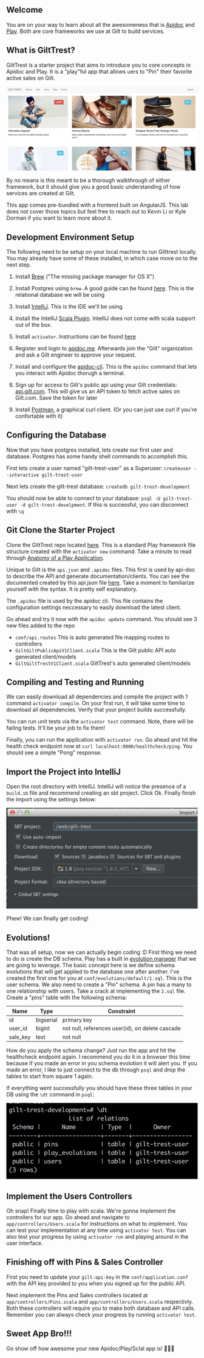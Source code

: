 ## Welcome
You are on your way to learn about all the awesomeness that is [Apidoc](http://www.apidoc.me/doc/) and [Play](https://www.playframework.com/documentation/2.5.x/Home).  Both are core frameworks we use at Gilt to build services.

## What is GiltTrest?
GiltTrest is a starter project that aims to introduce you to core concepts in Apidoc and Play.  It is a "play"ful app that allows uers to "Pin" their favorite active sales on Gilt.

![Gilt Trest Screenshot](https://raw.githubusercontent.com/gilt/gilttrest/master/public/images/screen_shot.png)

By no means is this meant to be a thorough walkthrough of either framework, but it should give you a good basic understanding of how services are created at Gilt.

This app comes pre-bundled with a frontend built on AngularJS.  This lab does not cover those topics but feel free to reach out to Kevin Li or Kyle Dorman if you want to learn more about it.

## Development Environment Setup

The following need to be setup on your local machine to run Gilttrest locally.  You may already have some of these installed, in which case move on to the next step.

1. Install [Brew](http://brew.sh/) ("The missing package manager for OS X")

2. Install Postgres using `brew`.  A good guide can be found [here](https://launchschool.com/blog/how-to-install-postgresql-on-a-mac). This is the relational database we will be using

3. Install [IntelliJ](https://www.jetbrains.com/idea/download/).  This is the IDE we'll be using.

4. Install the IntelliJ [Scala Plugin](https://www.jetbrains.com/help/idea/2016.1/creating-and-running-your-scala-application.html?origin=old_help).  IntelliJ does not come with scala support out of the box.

5. Install `activator`.  Instructions can be found [here](https://www.playframework.com/documentation/2.5.x/Installing)

6. Register and login to [apidoc.me](www.apidoc.me).  Afterwards join the "Gilt" organization and ask a Gilt engineer to approve your request.

7. Install and configure the [apidoc-cli](https://github.com/mbryzek/apidoc-cli).  This is the `apidoc` command that lets you interact with Apidoc thorugh a terminal.

8. Sign up for access to Gilt's public api using your Gilt credentials: [api.gilt.com](https://dev.gilt.com/).  This will give us an API token to fetch active sales on Gilt.com.  Save the token for later

9. Install [Postman](https://chrome.google.com/webstore/detail/postman/fhbjgbiflinjbdggehcddcbncdddomop?hl=en), a graphical curl client. (Or you can just use curl if you're confortable with it)


## Configuring the Database
Now that you have postgres installed, lets create our first user and database.  Postgres has some handy shell commands to accomplish this.

First lets create a user named "gilt-trest-user" as a Superuser: `createuser --interactive gilt-trest-user`

Next lets create the gilt-trest database: `createdb gilt-trest-development`

You should now be able to connect to your database: `psql -U gilt-trest-user -d gilt-trest-develpment`.  If this is successful, you can disconnect with `\q`

## Git Clone the Starter Project

Clone the GiltTrest repo located [here](https://github.com/gilt/gilttrest/tree/implement).  This is a standard Play framework file structure created with the `activator new` command.  Take a minute to read through [Anatomy of a Play Application](https://www.playframework.com/documentation/2.5.x/Anatomy).

Unique to Gilt is the `api.json` and `.apidoc` files.  This first is used by api-doc to describe the API and generate documentation/clients.  You can see the documented created by this api.json file [here](http://apidoc.me/gilt/gilt-trest/latest).  Take a moment to familiarize yourself with the syntax.  It is pretty self explanatory.

The `.apidoc` file is used by the apidoc cli.  This file contains the configuration settings neccessary to easily download the latest client.

Go ahead and try it now with the `apidoc update` command.  You should see 3 new files added to the repo

* `conf/api.routes` This is auto generated file mapping routes to controllers
* `GiltGiltPublicApiV1Client.scala` This is the Gilt public API auto generated client/models
* `GiltGiltTrestV1Client.scala` GiltTrest's auto generated client/models

## Compiling and Testing and Running
We can easily download all dependencies and compile the project with 1 command `activator compile`.  On your first run, it will take some time to download all dependencies.  Verify that your project builds successfully.

You can run unit tests via the `activator test` command.  Note, there will be failing tests. It'll be your job to fix them!

Finally, you can run the application with `activator run`.  Go ahead and hit the health check endpoint now at `curl localhost:9000/healthcheck/ping`.  You should see a simple "Pong" response.

## Import the Project into IntelliJ

Open the root directory with IntelliJ.  IntelliJ will notice the presence of a `build.sb` file and recommend creating an sbt project.  Click Ok.  Finally finish the import using the settings below:

![Gilt Trest Screenshot](https://raw.githubusercontent.com/gilt/gilttrest/master/public/images/intelliJ_settings.png)

Phew!  We can finally get coding!

## Evolutions!
That was all setup, now we can actually begin coding :D  First thing we need to do is create the DB schema.  Play has a built in [evolution manager](https://www.playframework.com/documentation/2.5.x/Evolutions) that we are going to leverage.  The basic concept here is we define schema evolutions that will get applied to the database one after another.  I've created the first one for you at `conf/evolutions/default/1.sql`.  This is the user schema.  We also need to create a "Pin" schema.  A pin has a many to one relationship with users.  Take a crack at implementing the `2.sql` file.  Create a "pins" table with the following schema:

Name | Type | Constraint
--- | --- | ---
id | bigserial | primary key
user_id | bigint | not null, references user(id), on delete cascade
sale_key | text | not null


How do you apply the schema change?  Just run the app and hit the healthcheck endpoint again.  I recommend you do it in a browser this time because if you made an error in you schema evolution it will alert you.  If you made an error, I like to just connect to the db through `psql` and drop the tables to start from square 1 again.

If everything went successfully you should have these three tables in your DB using the `\dt` command in `psql`:

![Gilt Trest Screenshot](https://raw.githubusercontent.com/gilt/gilttrest/master/public/images/schemas.png)

## Implement the Users Controllers

Oh snap!  Finally time to play with scala. We're gonna implement the controllers for our app.  Go ahead and navigate to `app/controllers/Users.scala` for instructions on what to implement.  You can test your implementation at any time using `activator test`.  You can also test your progress by using `activator run` and playing around in the user interface.

## Finishing off with Pins & Sales Controller

First you need to update your `gilt-api-key` in the `conf/application.conf` with the API key provided to you when you signed up for the public API.

Next implement the Pins and Sales controllers located at `app/controllers/Pins.scala` and `app/controllers/Users.scala` respectivly.  Both these controllers  will require you to make both database and API calls.  Remember you can always check your progress by running `activator test`.

## Sweet App Bro!!!
Go show off how awesome your new Apidoc/Play/Sclal app is! 👏👏👏